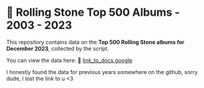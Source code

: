 # 🎵 Rolling Stone Top 500 Albums - 2003 - 2023

This repository contains data on the **Top 500 Rolling Stone albums for December 2023**, collected by the script.

You can view the data here:
🔗 [link_to_docs.google](https://docs.google.com/spreadsheets/d/15EUXZ1-paMcCeAVDtuLHsTXBCfcFvMUAUKXDKZHtZuc/edit?usp=sharing)

I honestly found the data for previous years somewhere on the github, sorry dude, I lost the link to u <3
